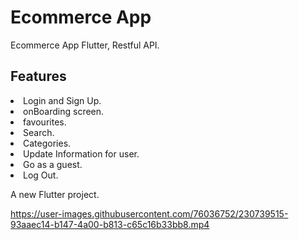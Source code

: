 # Ecommerce App

Ecommerce App Flutter, Restful API.

## Features

 <li> Login and Sign Up.
 <li> onBoarding screen.
 <li> favourites.
 <li> Search.
 <li> Categories.
 <li> Update Information for user.
 <li> Go as a guest.
 <li> Log Out.

A new Flutter project.


https://user-images.githubusercontent.com/76036752/230739515-93aaec14-b147-4a00-b813-c65c16b33bb8.mp4

